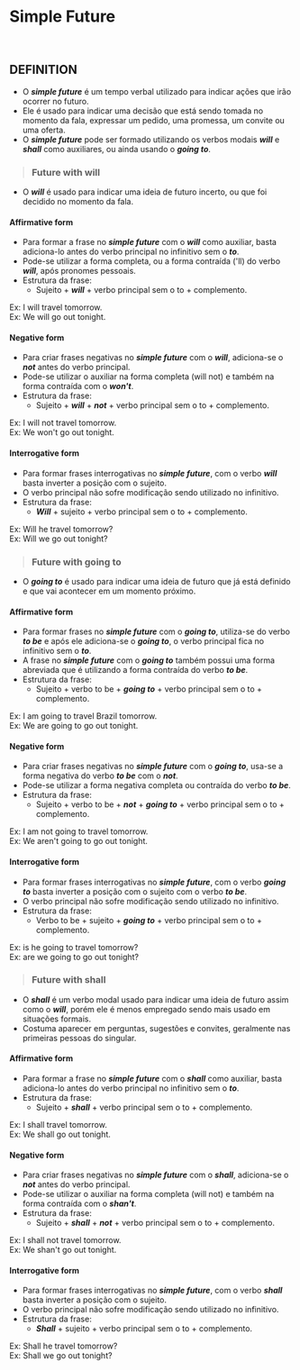 # Simple Future

<br> 

## DEFINITION
* O ***simple future*** é um tempo verbal utilizado para indicar ações que irão ocorrer no futuro.
* Ele é usado para indicar uma decisão que está sendo tomada no momento da fala, expressar um pedido, uma promessa, um convite ou uma oferta.
* O ***simple future*** pode ser formado utilizando os verbos modais ***will*** e ***shall*** como auxiliares, ou ainda usando o ***going to***.

> ### Future with will
* O ***will*** é usado para indicar uma ideia de futuro incerto, ou que foi decidido no momento da fala.

#### Affirmative form
* Para formar a frase no ***simple future*** com o ***will*** como auxiliar, basta adiciona-lo antes do verbo principal no infinitivo sem o ***to***.
* Pode-se utilizar a forma completa, ou a forma contraída ('ll) do verbo ***will***, após pronomes pessoais.
* Estrutura da frase:
  -  Sujeito + ***will*** + verbo principal sem o to + complemento.

Ex: I will travel tomorrow.  
Ex: We will go out tonight.  

#### Negative form
* Para criar frases negativas no ***simple future*** com o ***will***, adiciona-se o ***not*** antes do verbo principal.
* Pode-se utilizar o auxiliar na forma completa (will not) e também na forma contraída com o ***won't***.
* Estrutura da frase:
  -  Sujeito + ***will*** + ***not*** + verbo principal sem o to + complemento.

Ex: I will not travel tomorrow.  
Ex: We won't go out tonight. 

#### Interrogative form
* Para formar frases interrogativas no ***simple future***, com o verbo ***will*** basta inverter a posição com o sujeito.
* O verbo principal não sofre modificação sendo utilizado no infinitivo.
* Estrutura da frase:
  -  ***Will*** + sujeito + verbo principal sem o to + complemento.

Ex: Will he travel tomorrow?  
Ex: Will we go out tonight?  

> ### Future with going to
* O ***going to*** é usado para indicar uma ideia de futuro que já está definido e que vai acontecer em um momento próximo.

#### Affirmative form
* Para formar frases no ***simple future*** com o ***going to***, utiliza-se do verbo ***to be*** e após ele adiciona-se o ***going to***, o verbo principal fica no infinitivo sem o ***to***.
* A frase no ***simple future*** com o ***going to*** também possui uma forma abreviada que é utilizando a forma contraída do verbo ***to be***.
* Estrutura da frase:
  -  Sujeito + verbo to be + ***going to*** + verbo principal sem o to + complemento.

Ex: I am going to travel Brazil tomorrow.  
Ex: We are going to go out tonight.  

#### Negative form
* Para criar frases negativas no ***simple future*** com o ***going to***, usa-se a forma negativa do verbo ***to be*** com o ***not***.
* Pode-se utilizar a forma negativa completa ou contraída do verbo ***to be***.
* Estrutura da frase:
  -  Sujeito + verbo to be + ***not*** + ***going to*** + verbo principal sem o to + complemento.

Ex: I am not going to travel tomorrow.  
Ex: We aren't going to go out tonight. 

#### Interrogative form
* Para formar frases interrogativas no ***simple future***, com o verbo ***going to*** basta inverter a posição com o sujeito com o verbo ***to be***.
* O verbo principal não sofre modificação sendo utilizado no infinitivo.
* Estrutura da frase:
  -  Verbo to be + sujeito + ***going to*** + verbo principal sem o to + complemento.

Ex: is he going to travel tomorrow?  
Ex: are we going to go out tonight?  

> ### Future with shall
* O ***shall*** é um verbo modal usado para indicar uma ideia de futuro assim como o ***will***, porém ele é menos empregado sendo mais usado em situações formais.
* Costuma aparecer em perguntas, sugestões e convites, geralmente nas primeiras pessoas do singular.  

#### Affirmative form
* Para formar a frase no ***simple future*** com o ***shall*** como auxiliar, basta adiciona-lo antes do verbo principal no infinitivo sem o ***to***.
* Estrutura da frase:
  -  Sujeito + ***shall*** + verbo principal sem o to + complemento.

Ex: I shall travel tomorrow.  
Ex: We shall go out tonight.  

#### Negative form
* Para criar frases negativas no ***simple future*** com o ***shall***, adiciona-se o ***not*** antes do verbo principal.
* Pode-se utilizar o auxiliar na forma completa (will not) e também na forma contraída com o ***shan't***.
* Estrutura da frase:
  -  Sujeito + ***shall*** + ***not*** + verbo principal sem o to + complemento.

Ex: I shall not travel tomorrow.  
Ex: We shan't go out tonight. 

#### Interrogative form
* Para formar frases interrogativas no ***simple future***, com o verbo ***shall*** basta inverter a posição com o sujeito.
* O verbo principal não sofre modificação sendo utilizado no infinitivo.
* Estrutura da frase:
  -  ***Shall*** + sujeito + verbo principal sem o to + complemento.

Ex: Shall he travel tomorrow?  
Ex: Shall we go out tonight?  